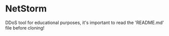 # NetStorm
DDoS tool for educational purposes, it's important to read the 'README.md' file before cloning!

